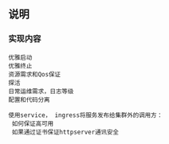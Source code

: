 ## 说明

### 实现内容

```text
优雅启动
优雅终止
资源需求和Qos保证
探活
日常运维需求，日志等级
配置和代码分离

使用service， ingress将服务发布给集群外的调用方：
 如何保证高可用
 如果通过证书保证httpserver通讯安全
 
```